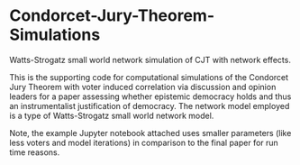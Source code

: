 # Condorcet-Jury-Theorem-Simulations
Watts-Strogatz small world network simulation of CJT with network effects. 

This is the supporting code for computational simulations of the Condorcet Jury Theorem with voter induced correlation via discussion and opinion leaders for a paper assessing whether epistemic democracy holds and thus an instrumentalist justification of democracy. The network model employed is a type of Watts-Strogatz small world network model.  

Note, the example Jupyter notebook attached uses smaller parameters (like less voters and model iterations) in comparison to the final paper for run time reasons. 
